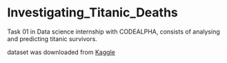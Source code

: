 # Investigating_Titanic_Deaths
Task 01 in Data science internship with CODEALPHA, consists of analysing and predicting titanic survivors.

dataset was downloaded from [Kaggle](https://www.kaggle.com/c/titanic/data)
